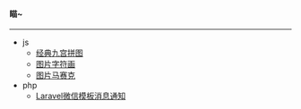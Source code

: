 #### 瞄~
---
* js
  + [经典九宫拼图](https://huozi1024.github.io/puzzle.html)   
  + [图片字符画](https://huozi1024.github.io/char.html)   
  + [图片马赛克](https://huozi1024.github.io/pixelate.html)
* php
  + [Laravel微信模板消息通知](https://github.com/huozi1024/laravel-wechat-notification "微信模板消息通知")
